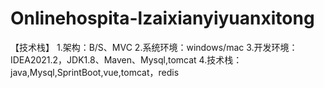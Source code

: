 # Onlinehospita-lzaixianyiyuanxitong
【技术栈】 1.架构：B/S、MVC 2.系统环境：windows/mac 3.开发环境：IDEA2021.2，JDK1.8、Maven、Mysql,tomcat 4.技术栈：java,Mysql,SprintBoot,vue,tomcat，redis
